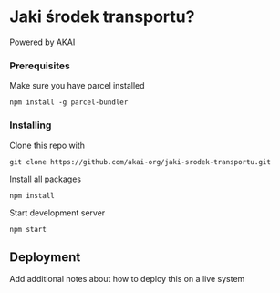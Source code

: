# Jaki środek transportu?

Powered by AKAI

### Prerequisites

Make sure you have parcel installed

```
npm install -g parcel-bundler
```

### Installing

Clone this repo with

```
git clone https://github.com/akai-org/jaki-srodek-transportu.git
```

Install all packages

```
npm install
```

Start development server

```
npm start
```

## Deployment

Add additional notes about how to deploy this on a live system